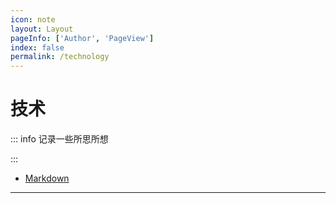 ```yaml
---
icon: note
layout: Layout
pageInfo: ['Author', 'PageView']
index: false
permalink: /technology
---
```


# 技术

::: info 记录一些所思所想

:::

- [Markdown](./markdown.md)

---
